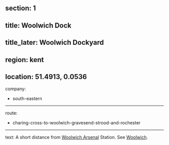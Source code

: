 section: 1
----
title: Woolwich Dock
----
title_later: Woolwich Dockyard
----
region: kent
----
location: 51.4913, 0.0536
----
company:
- south-eastern
----
route:
- charing-cross-to-woolwich-gravesend-strood-and-rochester
----
text: A short distance from [Woolwich Arsenal](/stations/woolwich-arsenal) Station. See [Woolwich](/stations/woolwich).
